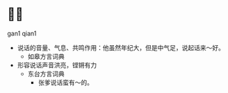 



# 𠵹腔
gan1 qian1
+ 说话的音量、气息、共鸣作用：他虽然年纪大，但是中气足，说起话来～好。
  * 如皋方言词典
+ 形容说话声音洪亮，铿锵有力
  * 东台方言词典
    - 张爹说话蛮有～的。
